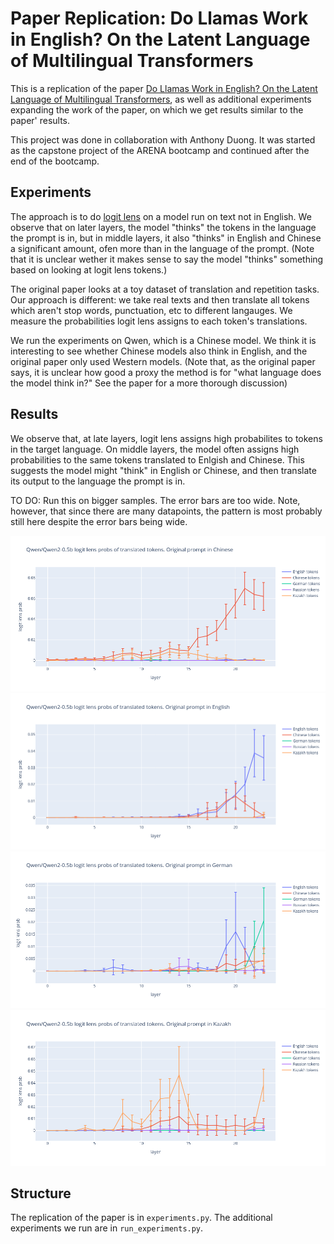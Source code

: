 # Paper Replication: Do Llamas Work in English? On the Latent Language of Multilingual Transformers

This is a replication of the paper [Do Llamas Work in English? On the Latent Language of Multilingual Transformers](https://arxiv.org/abs/2402.10588), as well as additional experiments expanding the work of the paper, on which we get results similar to the paper' results.

This project was done in collaboration with Anthony Duong. It was started as the capstone project of the ARENA bootcamp and continued after the end of the bootcamp.

## Experiments

The approach is to do [logit lens](https://www.lesswrong.com/posts/AcKRB8wDpdaN6v6ru/interpreting-gpt-the-logit-lens) on a model run on text not in English. We observe that on later layers, the model "thinks" the tokens in the language the prompt is in, but in middle layers, it also "thinks" in English and Chinese a significant amount, ofen more than in the language of the prompt. (Note that it is unclear wether it makes sense to say the model "thinks" something based on looking at logit lens tokens.)

The original paper looks at a toy dataset of translation and repetition tasks.
Our approach is different: we take real texts and then translate all tokens which aren't stop words, punctuation, etc to different langauges.
We measure the probabilities logit lens assigns to each token's translations.

We run the experiments on Qwen, which is a Chinese model.
We think it is interesting to see whether Chinese models also think in English, and the original paper only used Western models.
(Note that, as the original paper says, it is unclear how good a proxy the method is for "what language does the model think in?" See the paper for a more thorough discussion)

## Results

We observe that, at late layers, logit lens assigns high probabilites to tokens in the target language.
On middle layers, the model often assigns high probabilities to the same tokens translated to Enlgish and Chinese.
This suggests the model might "think" in English or Chinese, and then translate its output to the language the prompt is in.

TO DO: Run this on bigger samples. The error bars are too wide. Note, however, that since there are many datapoints, the pattern is most probably still here despite the error bars being wide.

![plot](plots/1.png)
![plot](plots/2.png)
![plot](plots/3.png)
![plot](plots/4.png)

## Structure

The replication of the paper is in `experiments.py`. The additional experiments we run are in `run_experiments.py`.
